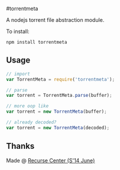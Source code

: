 #torrentmeta

A nodejs torrent file abstraction module.


To install:

~~~~~~~~~
npm install torrentmeta
~~~~~~~~~


## Usage

~~~~~~~~~~ js
// import
var TorrentMeta = require('torrentmeta');

// parse
var torrent = TorrentMeta.parse(buffer);

// more oop like
var torrent = new TorrentMeta(buffer);

// already decoded?
var torrent = new TorrentMeta(decoded);
~~~~~~~~~~


## Thanks

Made @ [Recurse Center (S'14 June)](https://www.recurse.com)
